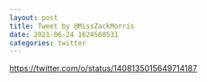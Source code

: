 ```yaml
--- 
layout: post 
title: Tweet by @MissZackMorris 
date: 2021-06-24 1624560531 
categories: twitter 
--- 
```

https://twitter.com/o/status/1408135015649714187